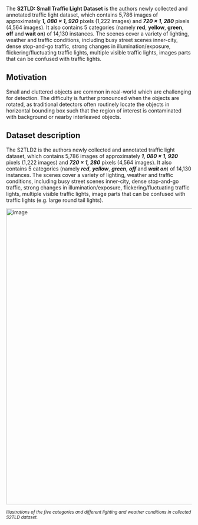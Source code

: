 The **S2TLD: Small Traffic Light Dataset** is the authors newly collected and annotated traffic light dataset, which contains 5,786 images of approximately ***1, 080 × 1, 920*** pixels (1,222 images) and ***720 × 1, 280*** pixels (4,564 images). It also contains 5 categories (namely **red**, **yellow**, **green**, **off** and **wait on**) of 14,130 instances. The scenes cover a variety of lighting, weather and traffic conditions, including busy street scenes inner-city, dense stop-and-go traffic, strong changes in illumination/exposure, flickering/fluctuating traffic lights, multiple visible traffic lights, images parts that can be confused with traffic lights.

## Motivation

Small and cluttered objects are common in real-world which are challenging for detection. The difficulty is further pronounced when the objects are rotated, as traditional detectors often routinely locate the objects in horizontal bounding box such that the region of interest is contaminated with background or nearby interleaved objects.

## Dataset description

The S2TLD2 is the authors newly collected and annotated traffic light dataset, which contains 5,786 images of approximately ***1, 080 × 1, 920*** pixels (1,222 images) and ***720 × 1, 280*** pixels (4,564 images). It also contains 5 categories (namely ***red***, ***yellow***, ***green***, ***off*** and ***wait on***) of 14,130 instances. The scenes cover a variety of lighting, weather and traffic conditions, including busy street scenes inner-city, dense stop-and-go traffic, strong changes in illumination/exposure, flickering/fluctuating traffic lights, multiple visible traffic lights, image parts that can be confused with traffic lights (e.g. large round tail lights).

<img src="https://github.com/dataset-ninja/s2tld/assets/120389559/5a654651-dec0-44ae-a047-b8c087c40bad" alt="image" width="800">

<span style="font-size: smaller; font-style: italic;">Illustrations of the five categories and different lighting and weather conditions in collected S2TLD dataset.</span>

